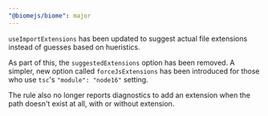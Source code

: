 ```yaml
---
"@biomejs/biome": major
---
```


`useImportExtensions` has been updated to suggest actual file extensions instead
of guesses based on hueristics.

As part of this, the `suggestedExtensions` option has been removed. A simpler,
new option called `forceJsExtensions` has been introduced for those who use
`tsc`'s `"module": "node16"` setting.

The rule also no longer reports diagnostics to add an extension when the path
doesn't exist at all, with or without extension.
